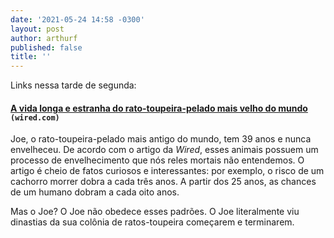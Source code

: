 ```yaml
---
date: '2021-05-24 14:58 -0300'
layout: post
author: arthurf
published: false
title: ''
---
```

Links nessa tarde de segunda:

#### [A vida longa e estranha do rato-toupeira-pelado mais velho do mundo](https://www.wired.com/story/long-strange-life-worlds-oldest-naked-mole-rat/) `(wired.com)`

Joe, o rato-toupeira-pelado mais antigo do mundo, tem 39 anos e nunca envelheceu. De acordo com o artigo da *Wired*, esses animais possuem um processo de envelhecimento que nós reles mortais não entendemos. O artigo é cheio de fatos curiosos e interessantes: por exemplo, o risco de um cachorro morrer dobra a cada três anos. A partir dos 25 anos, as chances de um humano dobram a cada oito anos.

Mas o Joe? O Joe não obedece esses padrões. O Joe literalmente viu dinastias da sua colônia de ratos-toupeira começarem e terminarem.

